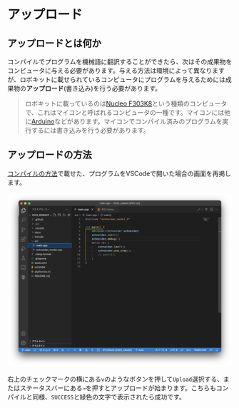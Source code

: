 # アップロード

## アップロードとは何か

コンパイルでプログラムを機械語に翻訳することができたら、次はその成果物をコンピュータに与える必要があります。与える方法は環境によって異なりますが、ロボキットに載せられているコンピュータにプログラムを与えるためには成果物の**アップロード**(書き込み)を行う必要があります。

> ロボキットに載っているのは[Nucleo F303K8](https://www.st.com/ja/evaluation-tools/nucleo-f303k8.html)という種類のコンピュータで、これはマイコンと呼ばれるコンピュータの一種です。マイコンには他に[Arduino](https://www.arduino.cc/)などがあります。マイコンでコンパイル済みのプログラムを実行するには書き込みを行う必要があります。

## アップロードの方法

[コンパイルの方法](./05-compile.md#コンパイルのやり方)で載せた、プログラムをVSCodeで開いた場合の画面を再掲します。

![](./assets/open-main-cpp.png)

右上のチェックマークの横にある`v`のようなボタンを押して`Upload`選択する、またはステータスバーにある`→`を押すとアップロードが始まります。こちらもコンパイルと同様、`SUCCESS`と緑色の文字で表示されたら成功です。

